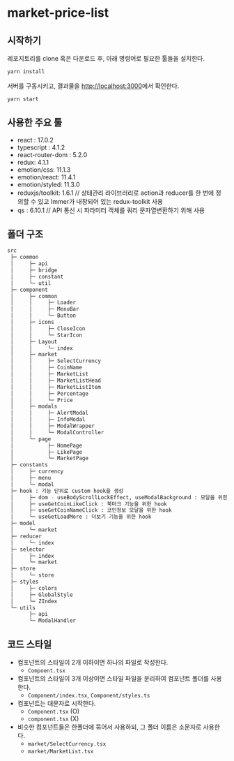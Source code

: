 # market-price-list

## 시작하기

레포지토리를 clone 혹은 다운로드 후, 아래 명령어로 필요한 툴들을 설치한다.

```bash
yarn install
```

서버를 구동시키고, 결과물을 [http://localhost:3000](http://localhost:3000)에서 확인한다.

```bash
yarn start
```

## 사용한 주요 툴

- react : 17.0.2
- typescript : 4.1.2
- react-router-dom : 5.2.0
- redux: 4.1.1
- emotion/css: 11.1.3
- emotion/react: 11.4.1
- emotion/styled: 11.3.0
- reduxjs/toolkit: 1.6.1
  // 상태관리 라이브러리로 action과 reducer를 한 번에 정의할 수 있고 Immer가 내장되어 있는 redux-toolkit 사용
- qs : 6.10.1 // API 통신 시 파라미터 객체를 쿼리 문자열변환하기 위해 사용

## 폴더 구조

```sh
src
 ├─ common
 │     ├─ api
 │     ├─ bridge
 │     ├─ constant
 │     └─ util
 ├─ component
 │     ├─ common
 │     │     ├─ Loader
 │     │     ├─ MenuBar
 │     │     └─ Button
 │     ├─ icons
 │     │     ├─ CloseIcon
 │     │     └─ StarIcon
 │     ├─ Layout
 │     │     └─ index
 │     ├─ market
 │     │     ├─ SelectCurrency
 │     │     ├─ CoinName
 │     │     ├─ MarketList
 │     │     ├─ MarketListHead
 │     │     ├─ MarketListItem
 │     │     ├─ Percentage
 │     │     └─ Price
 │     ├─ modals
 │     │     ├─ AlertModal
 │     │     ├─ InfoModal
 │     │     ├─ ModalWrapper
 │     │     └─ ModalController
 │     └─ page
 │           ├─ HomePage
 │           ├─ LikePage
 │           └─ MarketPage
 ├─ constants
 │     ├─ currency
 │     ├─ menu
 │     └─ modal
 ├─ hook : 기능 단위로 custom hook을 생성
 │     ├─ dom - useBodyScrollLockEffect, useModalBackground : 모달을 위한 hook
 │     ├─ useGetCoinLikeClick : 북마크 기능을 위한 hook
 │     ├─ useGetCoinNameClick : 코인정보 모달을 위한 hook
 │     └─ useGetLoadMore : 더보기 기능을 위한 hook
 ├─ model
 │	   └─ market
 ├─ reducer
 │	   └─ index
 ├─ selector
 │     ├─ index
 │	   └─ market
 ├─ store
 │	   └─ store
 ├─ styles
 │     ├─ colors
 │     ├─ GlobalStyle
 │     └─ ZIndex
 └─ utils
       ├─ api
       └─ ModalHandler
```

## 코드 스타일

- 컴포넌트의 스타일이 2개 이하이면 하나의 파일로 작성한다.
  - `Compoent.tsx`
- 컴포넌트의 스타일이 3개 이상이면 스타일 파일을 분리하여 컴포넌트 폴더를 사용한다.
  - `Component/index.tsx`, `Component/styles.ts`
- 컴포넌트는 대문자로 시작한다.
  - `Component.tsx` (O)
  - `component.tsx` (X)
- 비슷한 컴포넌트들은 한폴더에 묶어서 사용하되, 그 폴더 이름은 소문자로 사용한다.
  - `market/SelectCurrency.tsx`
  - `market/MarketList.tsx`
